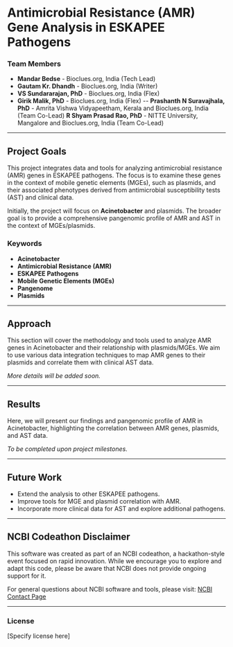 # Antimicrobial Resistance (AMR) Gene Analysis in ESKAPEE Pathogens

### Team Members
- **Mandar Bedse** - Bioclues.org, India (Tech Lead)
- **Gautam Kr. Dhandh** - Bioclues.org, India (Writer)
- **VS Sundararajan, PhD** - Bioclues.org, India (Flex)
- **Girik Malik, PhD** - Bioclues.org, India (Flex)
-- **Prashanth N Suravajhala, PhD** - Amrita Vishwa Vidyapeetham, Kerala and Bioclues.org, India (Team Co-Lead)
 **R Shyam Prasad Rao, PhD** - NITTE University, Mangalore and Bioclues.org, India (Team Co-Lead)
---

## Project Goals
This project integrates data and tools for analyzing antimicrobial resistance (AMR) genes in ESKAPEE pathogens. The focus is to examine these genes in the context of mobile genetic elements (MGEs), such as plasmids, and their associated phenotypes derived from antimicrobial susceptibility tests (AST) and clinical data.

Initially, the project will focus on **Acinetobacter** and plasmids. The broader goal is to provide a comprehensive pangenomic profile of AMR and AST in the context of MGEs/plasmids.

### Keywords
- **Acinetobacter**
- **Antimicrobial Resistance (AMR)**
- **ESKAPEE Pathogens**
- **Mobile Genetic Elements (MGEs)**
- **Pangenome**
- **Plasmids**

---

## Approach
This section will cover the methodology and tools used to analyze AMR genes in Acinetobacter and their relationship with plasmids/MGEs. We aim to use various data integration techniques to map AMR genes to their plasmids and correlate them with clinical AST data.

*More details will be added soon.*

---

## Results
Here, we will present our findings and pangenomic profile of AMR in Acinetobacter, highlighting the correlation between AMR genes, plasmids, and AST data.

*To be completed upon project milestones.*

---

## Future Work
- Extend the analysis to other ESKAPEE pathogens.
- Improve tools for MGE and plasmid correlation with AMR.
- Incorporate more clinical data for AST and explore additional pathogens.

---

## NCBI Codeathon Disclaimer
This software was created as part of an NCBI codeathon, a hackathon-style event focused on rapid innovation. While we encourage you to explore and adapt this code, please be aware that NCBI does not provide ongoing support for it.

For general questions about NCBI software and tools, please visit: [NCBI Contact Page](https://www.ncbi.nlm.nih.gov/home/about/contact/)

---

### License
[Specify license here]

